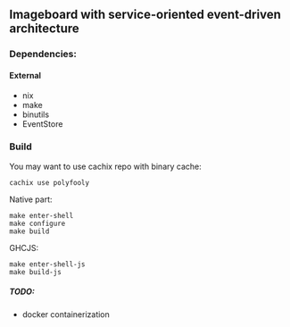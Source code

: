 ## Imageboard with service-oriented event-driven architecture

### Dependencies:

#### External
- nix
- make
- binutils
- EventStore

### Build
You may want to use cachix repo with binary cache:
```shell
cachix use polyfooly
```

Native part:
```shell
make enter-shell
make configure
make build
```
GHCJS:
```shell
make enter-shell-js
make build-js
```

##### TODO:
- docker containerization
